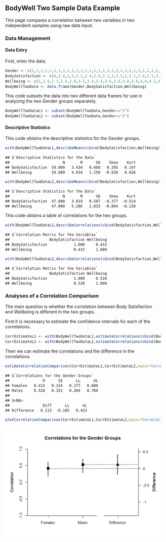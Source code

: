 ## BodyWell Two Sample Data Example

This page compares a correlation between two variables in two independent samples using raw data input.

### Data Management

#### Data Entry

First, enter the data.

```r
Gender <- c(1,1,1,1,1,1,1,1,1,1,1,1,1,1,1,1,1,1,1,1,1,1,1,1,1,1,1,1,1,1,1,1,1,1,1,1,1,1,1,1,1,1,1,1,1,1,1,1,1,1,1,1,1,1,1,1,1,1,1,2,2,2,2,2,2,2,2,2,2,2,2,2,2,2,2,2,2,2,2,2,2,2,2,2,2,2,2,2,2,2,2,2,2,2,2,2,2,2,2,2,2,2,2,2,2,2)
BodySatisfaction <- c(4,2.4,3,3,3.1,2.4,2.9,3.1,3,3.3,2,3.1,2.4,3.1,3.3,3.4,3.3,3.6,2.7,3.3,3.6,2.3,3.7,4,2.7,3.1,3.3,3.4,4.4,3.3,3.3,4,4.1,3.3,3.6,3.9,4,5,3,3,3.3,3.9,3.9,4.7,5,2.6,2.9,3.4,3.4,3.9,4.3,2.6,3.1,3.4,3.7,4,4.1,4,5,4,2.4,3.7,3,3.6,2.9,2.7,3.3,4.3,3.1,4.3,4.4,4,3.3,3.7,2.9,3.4,3.6,4.7,4.1,3,4.1,3.7,4.1,4,3.1,3.7,3.3,4.4,4.3,4,4,4,3.4,4.9,3.7,3.3,3.9,4.6,4,3.9,4.7,4.3,4.4,4.4,4.6,4.3)
Wellbeing <- c(1,2.4,2.3,2.4,2.8,3.2,3.4,3.4,3.6,3.6,3.8,3.8,4,4,4.2,4.2,4.4,4.4,4.6,4.6,4.6,4.8,4.8,4.8,5,5,5,5,5,5.2,5.3,5.2,5.2,5.6,5.6,5.6,5.6,5.6,5.8,5.7,5.8,5.8,5.9,5.8,5.8,6,6,6,6.1,6,6,6.2,6.2,6.2,6.4,6.4,6.4,6.6,7,2.8,3,3.2,3.2,3.4,3.4,3.8,4.2,4.4,4.4,4.6,4.6,4.6,4.8,4.8,4.8,5,5,5.2,5.2,5.4,5.6,5.6,5.5,5.6,5.6,5.7,5.6,5.6,5.6,5.8,5.8,6,6,6,6,6,6,6,6.1,6.2,6.2,6.2,6.2,6.4,6.6,7)
BodyWellTwoData <- data.frame(Gender,BodySatisfaction,Wellbeing)
```

This code subsets the data into two different data frames for use in analyzing the two Gender groups separately.

```r
BodyWellTwoDataL1 <- subset(BodyWellTwoData,Gender=="1")
BodyWellTwoDataL2 <- subset(BodyWellTwoData,Gender=="2")
```

#### Descriptive Statistics

This code obtains the descriptive statistics for the Gender groups.

```r
with(BodyWellTwoDataL1,describeMeans(cbind(BodySatisfaction,Wellbeing)))
```

```
## $`Descriptive Statistics for the Data`
##                        N       M      SD    Skew    Kurt
## BodySatisfaction  59.000   3.434   0.668   0.395   0.147
## Wellbeing         59.000   4.934   1.250  -0.928   0.626
```

```r
with(BodyWellTwoDataL2,describeMeans(cbind(BodySatisfaction,Wellbeing)))
```

```
## $`Descriptive Statistics for the Data`
##                        N       M      SD    Skew    Kurt
## BodySatisfaction  47.000   3.819   0.587  -0.377  -0.514
## Wellbeing         47.000   5.206   1.033  -0.804  -0.138
```

This code obtains a table of correlations for the two groups.

```r
with(BodyWellTwoDataL1,describeCorrelations(cbind(BodySatisfaction,Wellbeing)))
```

```
## $`Correlation Matrix for the Variables`
##                  BodySatisfaction Wellbeing
## BodySatisfaction            1.000     0.415
## Wellbeing                   0.415     1.000
```

```r
with(BodyWellTwoDataL2,describeCorrelations(cbind(BodySatisfaction,Wellbeing)))
```

```
## $`Correlation Matrix for the Variables`
##                  BodySatisfaction Wellbeing
## BodySatisfaction            1.000     0.528
## Wellbeing                   0.528     1.000
```

### Analyses of a Correlation Comparison

The main question is whether the correlation between Body Satisfaction and Wellbeing is different in the two groups.

First it is necessary to estimate the confidence intervals for each of the correlations.

```r
CorrEstimateL1 <- with(BodyWellTwoDataL1,estimateCorrelations(cbind(BodySatisfaction,Wellbeing)))
CorrEstimateL2 <- with(BodyWellTwoDataL2,estimateCorrelations(cbind(BodySatisfaction,Wellbeing)))
```

Then we can estimate the correlations and the difference in the correlations.

```r
estimateCorrelationComparison(CorrEstimateL1,CorrEstimateL2,main="Correlations for the Gender Groups",labels=c("Females","Males"))
```

```
## $`Correlations for the Gender Groups`
##               R      SE      LL      UL
## Females   0.415   0.134   0.177   0.606
## Males     0.528   0.151   0.284   0.708
## 
## $<NA>
##               Diff      LL      UL
## Difference   0.113  -0.185   0.423
```

```r
plotCorrelationComparison(CorrEstimateL1,CorrEstimateL2,main="Correlations for the Gender Groups",labels=c("Females","Males"),ylim=c(-1,1),values=FALSE)
```

![](figures/BodyWellTwo-Data-Comparison-1.png)<!-- -->
